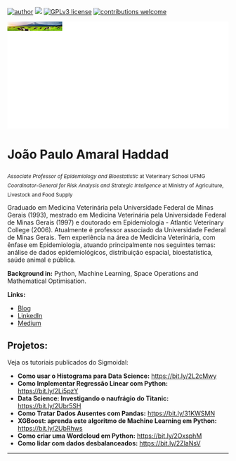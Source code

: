 [![author](https://img.shields.io/badge/author-carlosfab-red.svg)](https://www.linkedin.com/in/carlosfab) [![](https://img.shields.io/badge/python-3.7+-blue.svg)](https://www.python.org/downloads/release/python-365/) [![GPLv3 license](https://img.shields.io/badge/License-GPLv3-blue.svg)](http://perso.crans.org/besson/LICENSE.html) [![contributions welcome](https://img.shields.io/badge/contributions-welcome-brightgreen.svg?style=flat)](https://github.com/carlosfab/data_science/issues)

<p align="center">
  <img src="banner.png" width="999" height="243" >
</p>

# João Paulo Amaral Haddad
<Sub>*Associate Professor of Epidemiology and Bioestatistic* at Veterinary School UFMG</Sub>
<Sub>*Coordinator-General for Risk Analysis and Strategic Inteligence* at Ministry of Agriculture, Livestock and Food Supply</Sub>

Graduado em Medicina Veterinária pela Universidade Federal de Minas Gerais (1993), mestrado em Medicina Veterinária pela Universidade Federal de Minas Gerais (1997) e doutorado em Epidemiologia - Atlantic Veterinary College (2006). Atualmente é professor associado da Universidade Federal de Minas Gerais. Tem experiência na área de Medicina Veterinária, com ênfase em Epidemiologia, atuando principalmente nos seguintes temas: análise de dados epidemiológicos, distribuição espacial, bioestatística, saúde animal e pública.

**Background in:** Python, Machine Learning, Space Operations and Mathematical Optimisation.

**Links:**
* [Blog](http://sigmoidal.ai)
* [LinkedIn](https://www.linkedin.com/in/carlosfab)
* [Medium](https://www.medium.com)


## Projetos:
Veja os tutoriais publicados do Sigmoidal:

* **Como usar o Histograma para Data Science:** https://bit.ly/2L2cMwy
* **Como Implementar Regressão Linear com Python:** https://bit.ly/2Li5pzY
* **Data Science: Investigando o naufrágio do Titanic:** https://bit.ly/2Ubr5SH
* **Como Tratar Dados Ausentes com Pandas:** https://bit.ly/31KWSMN
* **XGBoost: aprenda este algoritmo de Machine Learning em Python:** https://bit.ly/2UbRhws
* **Como criar uma Wordcloud em Python:** https://bit.ly/2OxsphM
* **Como lidar com dados desbalanceados:** https://bit.ly/2ZlaNsV

---




